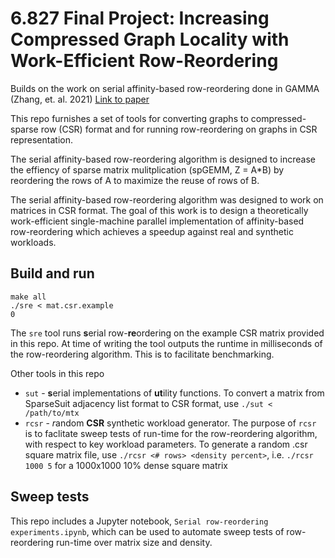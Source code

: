 #  6.827 Final Project: Increasing Compressed Graph Locality with Work-Efficient Row-Reordering

Builds on the work on serial affinity-based row-reordering done in GAMMA (Zhang, et. al. 2021)
[Link to paper](https://people.csail.mit.edu/emer/papers/2021.04.asplos.gamma.pdf)

This repo furnishes a set of tools for converting graphs to compressed-sparse row (CSR) format and for running row-reordering on graphs in CSR representation.

The serial affinity-based row-reordering algorithm is designed to increase the effiency of sparse matrix mulitplication (spGEMM, Z = A*B) by reordering the rows of A to maximize the reuse of rows of B.

The serial affinity-based row-reordering algorithm was designed to work on matrices in CSR format. The goal of this work is to design a theoretically work-efficient single-machine parallel implementation of affinity-based row-reordering which achieves a speedup against real and synthetic workloads.


## Build and run

```
make all
./sre < mat.csr.example
0
```


The `sre` tool runs **s**erial row-**re**ordering on the example CSR matrix provided in this repo. At time of writing the tool outputs the runtime in milliseconds of the row-reordering algorithm. This is to facilitate benchmarking.


Other tools in this repo
* `sut` - **s**erial implementations of **ut**ility functions. To convert a matrix from SparseSuit adjacency list format to CSR format, use `./sut < /path/to/mtx`
* `rcsr` - *r*andom **CSR** synthetic workload generator. The purpose of `rcsr` is to faclitate sweep tests of run-time for the row-reordering algorithm, with respect to key workload parameters. To generate a random .csr square matrix file, use `./rcsr <# rows> <density percent>`, i.e. `./rcsr 1000 5` for a 1000x1000 10% dense square matrix

## Sweep tests

This repo includes a Jupyter notebook, `Serial row-reordering experiments.ipynb`, which can be used to automate sweep tests of row-reordering run-time over matrix size and density.

